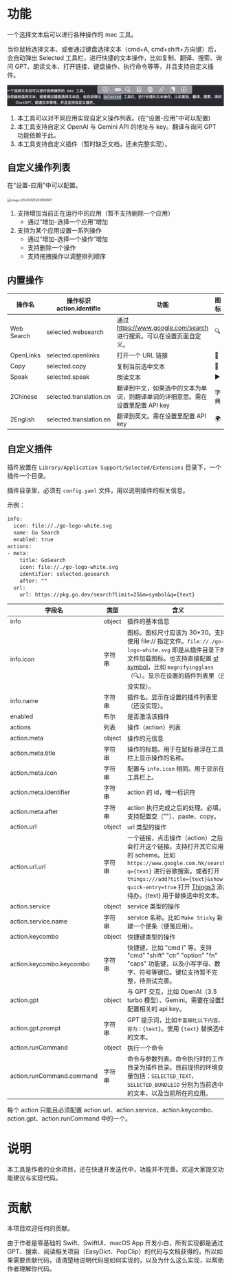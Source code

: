 # 功能

一个选择文本后可以进行各种操作的 mac 工具。

当你鼠标选择文本、或者通过键盘选择文本（cmd+A, cmd+shift+方向键）后，会自动弹出 Selected 工具栏，进行快捷的文本操作，比如复制、翻译、搜索、询问 GPT、朗读文本、打开链接、键盘操作、执行命令等等，并且支持自定义插件。

![Screenshot](DocImages/Screenshot.png)

1. 本工具可以对不同应用实现自定义操作列表。(在“设置-应用”中可以配置)
2. 本工具支持自定义 OpenAI 与 Gemini API 的地址与 key。翻译与询问 GPT 功能依赖于此。
3. 本工具支持自定义插件（暂时缺乏文档，还未完整实现）。

## 自定义操作列表

在“设置-应用”中可以配置。

<img src="/Users/sake/workdir/Selected/DocImages/Application-Settings.png" alt="image-20240325203050807" style="zoom:50%;" />

1. 支持增加当前正在运行中的应用（暂不支持删除一个应用）
   * 通过“增加-选择一个应用”增加
2. 支持为某个应用设置一系列操作
   - 通过“增加-选择一个操作”增加
   - 支持删除一个操作
   - 支持拖拽操作以调整排列顺序

## 内置操作

| 操作名     | 操作标识action.identifie | 功能                                                         | 图标 |
| ---------- | ------------------------ | ------------------------------------------------------------ | ---- |
| Web Search | selected.websearch       | 通过 https://www.google.com/search 进行搜索。可以在设置页面自定义。 | 🔍    |
| OpenLinks  | selected.openlinks       | 打开一个 URL 链接                                            | 🔗    |
| Copy       | selected.copy            | 复制当前选中文本                                             | 📃    |
| Speak      | selected.speak           | 朗读文本                                                     | ▶️    |
| 2Chinese   | selected.translation.cn  | 翻译到中文，如果选中的文本为单词，则翻译单词的详细意思。需在设置里配置 API key | 字典 |
| 2English   | selected.translation.en  | 翻译到英文。需在设置里配置 API key                           | 🌍    |

## 自定义插件

插件放置在 `Library/Application Support/Selected/Extensions` 目录下，一个插件一个目录。

插件目录里，必须有 `config.yaml` 文件，用以说明插件的相关信息。

示例：

```yam
info:
  icon: file://./go-logo-white.svg
  name: Go Search
  enabled: true
actions:
- meta:
    title: GoSearch
    icon: file://./go-logo-white.svg
    identifier: selected.gosearch
    after: ""
  url:
    url: https://pkg.go.dev/search?limit=25&m=symbol&q={text}
```

| 字段名                     | 类型   | 含义                                                         |
| -------------------------- | ------ | ------------------------------------------------------------ |
| info                       | object | 插件的基本信息                                               |
| info.icon                  | 字符串 | 图标。图标尺寸应该为 30*30。支持使用 file:// 指定文件。`file://./go-logo-white.svg` 即是从插件目录下的文件加载图标。也支持直接配置 [sf symbol](https://developer.apple.com/cn/sf-symbols/)，比如 `magnifyingglass` （🔍）。显示在设置的插件列表里（还没实现）。 |
| info.name                  | 字符串 | 插件名。显示在设置的插件列表里（还没实现）。                                 |
| enabled                    | 布尔   | 是否激活该插件                                               |
| actions                    | 列表   | 操作（action）列表                                           |
| action.meta                | object | 操作的元信息                                                 |
| action.meta.title          | 字符串 | 操作的标题。用于在鼠标悬浮在工具栏上显示操作的名称。  |
| action.meta.icon           | 字符串 | 配置与 `info.icon` 相同。用于显示在工具栏上。                |
| action.meta.identifier     | 字符串 | action 的 id，唯一标识符                                     |
| action.meta.after     | 字符串 | action 执行完成之后的处理。必填。支持配置空（""）、paste、copy。 |
| action.url                 | object | url 类型的操作                                               |
| action.url.url             | 字符串 | 一个链接，点击操作（action）之后会打开这个链接。支持打开其它应用的 scheme。比如 `https://www.google.com.hk/search?q={text}` 进行谷歌搜索。或者打开 `things:///add?title={text}&show-quick-entry=true` 打开 [Things3](https://culturedcode.com/things/) 添加待办。{text} 用于替换选中的文本。 |
| action.service             | object | service 类型的操作                                           |
| action.service.name | 字符串 | service 名称。比如 `Make Sticky` 新建一个便条（便笺应用）。              |
| action.keycombo            | object | 快捷键类型的操作                                             |
| action.keycombo.keycombo   | 字符串 | 快捷键，比如 "cmd i" 等。支持 "cmd" "shift" "ctr" "option" "fn" "caps" 功能键，以及小写字母、数字、符号等键位。键位支持暂不完整，待测试完善。 |
| action.gpt                 | object | 与 GPT 交互，比如 OpenAI（3.5 turbo 模型）、Gemini。需要在设置里配置相关的 api key。 |
| action.gpt.prompt          | 字符串 | GPT 提示词，比如`丰富细化以下内容。内容为：{text}`。使用 `{text}` 替换选中的文本。 |
| action.runCommand | object | 执行一个命令 |
| action.runCommand.command | 字符串 | 命令与参数列表。命令执行时的工作目录为插件目录。目前提供的环境变量包括：`SELECTED_TEXT`、`SELECTED_BUNDLEID` 分别为当前选中的文本，以及当前所在的应用。 |

每个 action 只能且必须配置 action.url、action.service、action.keycombo、action.gpt、action.runCommand 中的一个。

# 说明

本工具是作者的业余项目，还在快速开发迭代中，功能并不完善。欢迎大家提交功能建议与实现代码。

# 贡献

本项目欢迎任何的贡献。

由于作者是零基础的 Swift、SwiftUI、macOS App 开发小白，所有实现都是通过 GPT、搜索、阅读相关项目（EasyDict、PopClip）的代码与文档获得的，所以如果需要贡献代码，请清楚地说明代码是如何实现的，以及为什么这么实现，以帮助作者理解你代码。
